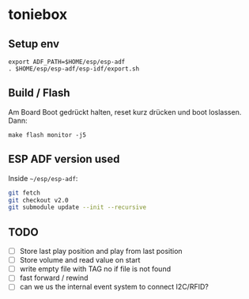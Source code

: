 # toniebox

## Setup env
```
export ADF_PATH=$HOME/esp/esp-adf
. $HOME/esp/esp-adf/esp-idf/export.sh
```

## Build / Flash

Am Board Boot gedrückt halten, reset kurz drücken und boot loslassen. Dann:
```
make flash monitor -j5
```

## ESP ADF version used

Inside `~/esp/esp-adf`:

```bash
git fetch
git checkout v2.0
git submodule update --init --recursive
```


## TODO

- [ ] Store last play position and play from last position
- [ ] Store volume and read value on start
- [ ] write empty file with TAG no if file is not found
- [ ] fast forward / rewind
- [ ] can we us the internal event system to connect I2C/RFID?
